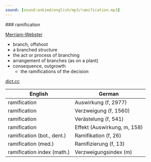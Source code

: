 ```yaml
---
sound: [sound:ankimd/english/mp3/ramification.mp3]
---
```


\### ramification

[Merriam-Webster](https://www.merriam-webster.com/dictionary/ramification)

- branch, offshoot
- a branched structure
- the act or process of branching
- arrangement of branches (as on a plant)
- consequence, outgrowth
    - the ramifications of the decision

[dict.cc](https://www.dict.cc/ramification)

| English        | German       |
| -------------- | ------------ |
| ramification | Auswirkung (f, 2977) |
| ramification | Verzweigung (f, 1560) |
| ramification | Verästelung (f, 541) |
| ramification | Effekt (Auswirkung, m, 158) |
| ramification (bot., dent.) | Ramifikation (f, 26) |
| ramification (med.) | Ramifizierung (f, 13) |
| ramification index (math.) | Verzweigungsindex (m) |
